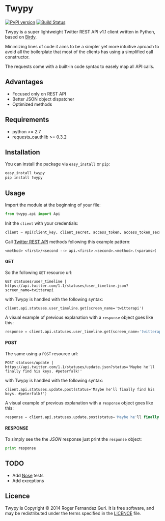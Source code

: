 Twypy
=====
[![PyPI version](https://badge.fury.io/py/twypy.svg)](http://badge.fury.io/py/twypy)
[![Build Status](https://travis-ci.org/rfguri/twypy.svg?branch=master)](https://travis-ci.org/rogerfernandezg/twypy)

Twypy is a super lightweight Twitter REST API v1.1 client written in Python,
based on [Birdy](https://github.com/inueni/birdy).

Minimizing lines of code it aims to be a simpler yet more intuitive aproach to avoid
all the boilerplate that most of the clients has using a simplified call constructor.

The requests come with a built-in code syntax to easely map all API calls.

Advantages
----------

- Focused only on REST API
- Better JSON object dispatcher
- Optimized methods

Requirements
------------
- python >= 2.7
- requests_oauthlib >= 0.3.2

Installation
------------
You can install the package via `easy_install` or `pip`:
```Bash
easy_install twypy
pip install twypy
```

Usage
-----
Import the module at the beginning of your file:
```python
from twypy.api import Api
```
Init the `client` with your credentials:
```python
client = Api(client_key, client_secret, access_token, access_token_secret)
```
Call [Twitter REST API](https://dev.twitter.com/docs/api/1.1) methods
following this example pattern:
```
<method> <first>/<second --> api.<first>.<second>.<method>.(<params>)
```
#### GET
So the following `GET` resource url:
```
GET statuses/user_timeline | https://api.twitter.com/1.1/statuses/user_timeline.json?screen_name=twitterapi
```
with Twypy is handled with the following syntax:
```
client.api.statuses.user_timeline.get(screen_name='twitterapi')
```
A visual example of previous explanation with a `response` object goes like this:

```python
response = client.api.statuses.user_timeline.get(screen_name='twitterapi')
```
#### POST
The same using a `POST` resource url:
```
POST statuses/update | https://api.twitter.com/1.1/statuses/update.json?status='Maybe he'll finally find his keys. #peterfalk!'
```
with Twypy is handled with the following syntax:
```
client.api.statuses.update.post(status='Maybe he'll finally find his keys. #peterfalk!')
```
A visual example of previous explanation with a `response` object goes like this:

```python
response = client.api.statuses.update.post(status='Maybe he'll finally find his keys. #peterfalk!')
```

#### RESPONSE
To simply see the the *JSON* response just print the `response` object:

```python
print response
```

TODO
----
- Add [Nose](https://github.com/nose-devs/nose/) tests
- Add exceptions


Licence
-------
Twypy is Copyright © 2014 Roger Fernandez Guri. It is free software, and may be
redistributed under the terms specified in the [LICENCE](https://github.com/rfguri/twypy/blob/master/LICENSE) file.
